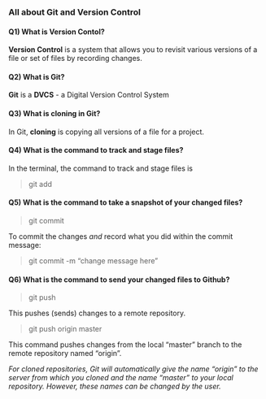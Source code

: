### All about Git and Version Control

#### Q1) What is Version Contol?

**Version Control** is a system that allows you to revisit various versions of a file or set of files by recording changes. 

#### Q2) What is Git?

**Git** is a **DVCS** - a Digital Version Control System

#### Q3) What is cloning in Git?

In Git, **cloning** is copying all versions of a file for a project. 

#### Q4) What is the command to track and stage files?

In the terminal, the command to track and stage files is 

> git add <filename>

#### Q5) What is the command to take a snapshot of your changed files?

> git commit

To commit the changes *and* record what you did within the commit message:

> git commit -m “change message here”

#### Q6) What is the command to send your changed files to Github?

> git push

This pushes (sends) changes to a remote repository. 

> git push origin master
> 
This command pushes changes from the local “master” branch to the remote repository named “origin”.

*For cloned repositories, Git will automatically give the name “origin” to the server from which you cloned and the name “master” to your local repository. However, these names can be changed by the user.*
